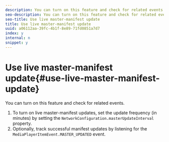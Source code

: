 ```yaml
---
description: You can turn on this feature and check for related events.
seo-description: You can turn on this feature and check for related events.
seo-title: Use live master-manifest update
title: Use live master-manifest update
uuid: a06112aa-39fc-4b1f-8e89-71fd0851a7d7
index: y
internal: n
snippet: y
---
```


# Use live master-manifest update{#use-live-master-manifest-update}

You can turn on this feature and check for related events.

1. To turn on live master-manifest updates, set the update frequency (in minutes) by setting the `NetworkConfiguration.masterUpdateInterval` property.
1. Optionally, track successful manifest updates by listening for the `MediaPlayerItemEvent.MASTER_UPDATED` event.
